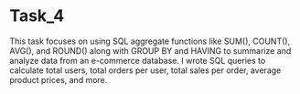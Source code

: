 # Task_4
This task focuses on using SQL aggregate functions like SUM(), COUNT(), AVG(), and ROUND() along with GROUP BY and HAVING to summarize and analyze data from an e-commerce database. I wrote SQL queries to calculate total users, total orders per user, total sales per order, average product prices, and more.
